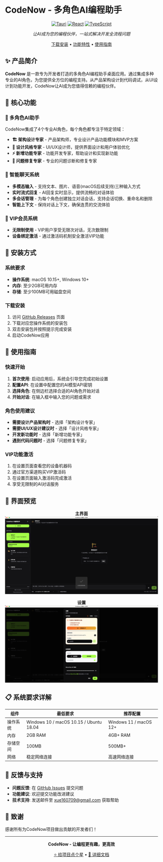 # CodeNow - 多角色AI编程助手

<div align="center">

[![Tauri](https://img.shields.io/badge/Tauri-2.0.0-blue.svg)](https://tauri.app/)
[![React](https://img.shields.io/badge/React-18.3.1-61dafb.svg)](https://reactjs.org/)
[![TypeScript](https://img.shields.io/badge/TypeScript-5.8.3-3178c6.svg)](https://www.typescriptlang.org/)

*让AI成为您的编程伙伴，一站式解决开发全流程问题*

[下载安装](#安装方式) • [功能特性](#功能特性) • [使用指南](#使用指南)

</div>

## ✨ 产品简介

**CodeNow** 是一款专为开发者打造的多角色AI编程助手桌面应用。通过集成多种专业的AI角色，为您提供全方位的编程支持。从产品架构设计到代码调试，从UI设计到功能开发，CodeNow让AI成为您值得信赖的编程伙伴。

## 🎯 核心功能

### 🤖 多角色AI助手
CodeNow集成了4个专业AI角色，每个角色都专注于特定领域：

- **🏗️ 架构设计专家** - 产品架构师，专业设计产品功能模块和MVP方案
- **🎨 设计风格专家** - UI/UX设计师，提供界面设计和用户体验优化
- **⚡ 新增功能专家** - 功能开发专家，帮助设计和实现新功能
- **🔧 问题修复专家** - 专业的问题诊断和修复专家

### 💬 智能聊天系统
- **多模态输入** - 支持文本、图片、语音(macOS后续支持)三种输入方式
- **实时流式回复** - AI回复实时显示，提供流畅的对话体验
- **多会话管理** - 为每个角色创建独立对话会话，支持会话切换、重命名和删除
- **智能上下文** - 保持对话上下文，确保连贯的交流体验

### 🔐 VIP会员系统
- **无限制使用** - VIP用户享受无限次对话，无次数限制
- **设备绑定激活** - 通过激活码机制安全激活VIP功能


## 🚀 安装方式

### 系统要求
- **操作系统**: macOS 10.15+, Windows 10+
- **内存**: 至少2GB可用内存
- **存储**: 至少100MB可用磁盘空间

### 下载安装
1. 访问 [GitHub Releases](https://github.com/xue160709/codenow_release) 页面
2. 下载对应您操作系统的安装包
3. 双击安装包并按照提示完成安装
4. 启动CodeNow应用

## 📖 使用指南

### 快速开始
1. **首次使用**: 启动应用后，系统会引导您完成初始设置
2. **配置API**: 在设置中配置您的AI模型API密钥
3. **选择角色**: 在侧边栏选择合适的AI角色开始对话
4. **开始对话**: 在输入框中输入您的问题或需求

### 角色使用建议
- **需要设计产品架构时** - 选择「架构设计专家」
- **需要UI/UX设计建议时** - 选择「设计风格专家」
- **开发新功能时** - 选择「新增功能专家」
- **遇到代码问题时** - 选择「问题修复专家」

### VIP功能激活
1. 在设置页面查看您的设备机器码
2. 通过官方渠道购买VIP激活码
3. 在设置页面输入激活码完成激活
4. 享受无限制的AI对话服务

## 🎨 界面预览

<div align="center">

**主界面**
![主界面](./screenshots/main-interface.png)

**设置**
![设置](./screenshots/settings.png)

</div>


## 📋 系统要求详解

| 组件 | 最低要求 | 推荐配置 |
|------|----------|----------|
| 操作系统 | Windows 10 / macOS 10.15 / Ubuntu 18.04 | Windows 11 / macOS 12+ |
| 内存 | 2GB RAM | 4GB+ RAM |
| 存储空间 | 100MB | 500MB+ |
| 网络 | 稳定网络连接 | 高速网络连接 |

## 🤝 反馈与支持

- **问题反馈**: 在 [GitHub Issues](https://github.com/your-repo/codenow-assistant/issues) 提交问题
- **功能建议**: 欢迎提交功能改进建议
- **技术支持**: 发送邮件至 xue160709@gmail.com 获取帮助


## 🙏 致谢

感谢所有为CodeNow项目做出贡献的开发者们！

---

<div align="center">

**CodeNow - 让编程更有趣，更高效**

[⭐ 给项目点个星](https://github.com/your-repo/codenow-assistant) • [📖 详细文档](https://docs.codenow.com)

</div>